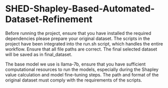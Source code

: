 # SHED-Shapley-Based-Automated-Dataset-Refinement
Before running the project, ensure that you have installed the required dependencies
please prepare your original dataset.
The scripts in the project have been integrated into the run.sh script, which handles the entire workflow. Ensure that all file paths are correct. The final selected dataset will be saved as in final_dataset.

The base model we use is llama-7b, ensure that you have sufficient computational resources to run the models, especially during the Shapley value calculation and model fine-tuning steps.
The path and format of the original dataset must comply with the requirements of the scripts.

